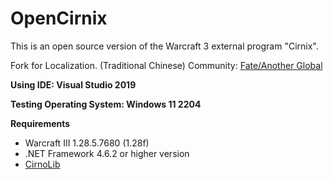# OpenCirnix
This is an open source version of the Warcraft 3 external program "Cirnix".

Fork for Localization. (Traditional Chinese)
Community: [Fate/Another Global](https://discord.gg/9YZkDjTjDW)

**Using IDE: Visual Studio 2019**

**Testing Operating System: Windows 11 2204**

**Requirements**
- Warcraft III 1.28.5.7680 (1.28f)
- .NET Framework 4.6.2 or higher version
- [CirnoLib](https://github.com/BlacklightsC/CirnoLib.git)
